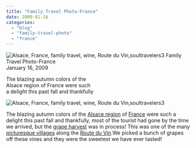 ```yaml
---
title: "Family Travel Photo-France"
date: 2009-01-16
categories: 
  - "blog"
  - "family-travel-photo"
  - "france"
---
```


 ![Alsace, France, family travel, wine, Route du Vin,soultravelers3](https://pub-ac94b3f306b24c0dba4238943c97f2e1.r2.dev/6a00e5502a95078833010536d6c04e970c.jpg) Family Travel Photo-France  
January 16, 2009

The blazing autumn colors of the  
Alsace region of France were such  
a delight this past fall and thankfully

<!--more-->

![Alsace, France, family travel, wine, Route du Vin,soultravelers3](https://pub-ac94b3f306b24c0dba4238943c97f2e1.r2.dev/6a00e5502a95078833010536cd7686970b.jpg)

The blazing autumn colors of the [Alsace region](http://en.wikipedia.org/wiki/Alsace_wine "wikipedia on Alsace wine") of [France](http://www.infohub.com/TRAVEL/SIT/sit_pages/5419.html "self guided walking tour of Alsace") were such a delight this past fall and thankfully, most of the tourist had gone by the time we arrived, but the [grape harvest](http://za.franceguide.com/maps/france/regions/alsace/The-Grape-Harvest.html?nodeID=144&EditoID=23823 "information about Alsace grape harvest") was in process! This was one of the many [picturesque villages](http://seniortravel.about.com/od/planningyourdreamtrip/a/FrenchWine_3.htm "about.com tour guide info on Alsace Region") along the [Route du Vin](http://www.wein-plus.com/france_guide/Alsace_A4055.html "wine information & history of Route du Vin").We picked a bunch of grapes off these vines and they were the sweetest we have ever tasted!
